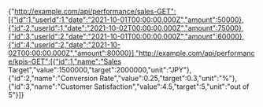 {"http://example.com/api/performance/sales-GET":[{"id":1,"userId":1,"date":"2021-10-01T00:00:00.000Z","amount":50000},{"id":2,"userId":1,"date":"2021-10-02T00:00:00.000Z","amount":75000},{"id":3,"userId":2,"date":"2021-10-01T00:00:00.000Z","amount":60000},{"id":4,"userId":2,"date":"2021-10-02T00:00:00.000Z","amount":80000}],"http://example.com/api/performance/kpis-GET":[{"id":1,"name":"Sales Target","value":1500000,"target":2000000,"unit":"JPY"},{"id":2,"name":"Conversion Rate","value":0.25,"target":0.3,"unit":"%"},{"id":3,"name":"Customer Satisfaction","value":4.5,"target":5,"unit":"out of 5"}]}